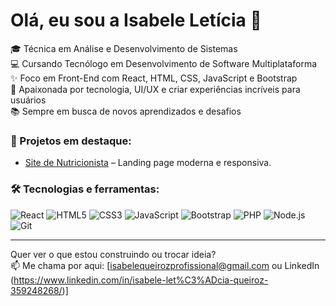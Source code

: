 # Olá, eu sou a Isabele Letícia 👋

🎓 Técnica em Análise e Desenvolvimento de Sistemas  
💻 Cursando Tecnólogo em Desenvolvimento de Software Multiplataforma  
✨ Foco em Front-End com React, HTML, CSS, JavaScript e Bootstrap  
🚀 Apaixonada por tecnologia, UI/UX e criar experiências incríveis para usuários  
📚 Sempre em busca de novos aprendizados e desafios  

### 🚧 Projetos em destaque:
- [Site de Nutricionista](https://github.com/IsabeleLeticiaQueiroz/nutricionista_madu_paiva) – Landing page moderna e responsiva.

### 🛠️ Tecnologias e ferramentas:
![React](https://img.shields.io/badge/-React-61DAFB?style=flat&logo=react)
![HTML5](https://img.shields.io/badge/-HTML5-E34F26?style=flat&logo=html5)
![CSS3](https://img.shields.io/badge/-CSS3-1572B6?style=flat&logo=css3)
![JavaScript](https://img.shields.io/badge/-JavaScript-F7DF1E?style=flat&logo=javascript&logoColor=black)
![Bootstrap](https://img.shields.io/badge/-Bootstrap-7952B3?style=flat&logo=bootstrap)
![PHP](https://img.shields.io/badge/-PHP-777BB4?style=flat&logo=php&logoColor=white)
![Node.js](https://img.shields.io/badge/-Node.js-339933?style=flat&logo=node.js&logoColor=white)
![Git](https://img.shields.io/badge/-Git-F05032?style=flat&logo=git)

---

Quer ver o que estou construindo ou trocar ideia?  
📫 Me chama por aqui: [isabelequeirozprofissional@gmail.com ou LinkedIn (https://www.linkedin.com/in/isabele-let%C3%ADcia-queiroz-359248268/)]

